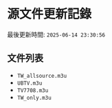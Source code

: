 # 源文件更新記錄

最後更新時間: `2025-06-14 23:30:56`

## 文件列表
- `TW_allsource.m3u`
- `UBTV.m3u`
- `TV7708.m3u`
- `TW_only.m3u`
